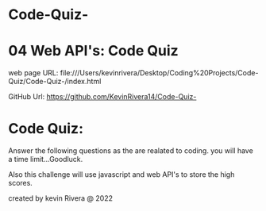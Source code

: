 # Code-Quiz-



# 04 Web API's: Code Quiz 

web page URL: file:///Users/kevinrivera/Desktop/Coding%20Projects/Code-Quiz/Code-Quiz-/index.html 

GitHub Url: https://github.com/KevinRivera14/Code-Quiz- 

# Code Quiz:
Answer the following questions as the are realated to coding. you will have a time limit...Goodluck. 

Also this challenge will use javascript and web API's to store the high scores. 

created by kevin Rivera @ 2022 
